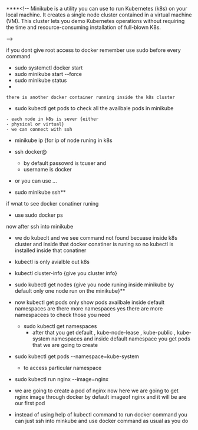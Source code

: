****<!-- 
Minikube is a utility you can use to run Kubernetes (k8s) on your local machine. It creates a single node cluster contained in a virtual machine (VM). This cluster lets you demo Kubernetes operations without requiring the time and resource-consuming installation of full-blown K8s.

 -->

if you dont give root access to docker remember use sudo before every command
- sudo systemctl docker start
- sudo minikube start --force 
- sudo minikube status
- 

    there is another docker container running inside the k8s cluster

- sudo kubectl get pods
 to check all the availbale pods in minikube

 <!-- 
 
 
  -->



    - each node in k8s is sever {either 
    - physical or virtual}
    - we can connect with ssh
- minikube ip {for ip of node runing in k8s 
- ssh docker@<ip by minikube>

    - by default passowrd is tcuser and 
    - username is docker

 - or you can use ...
 -  sudo minikube ssh**

 if wnat to see docker conatiner runing 
 - use sudo docker ps


 now after ssh into minikube 

 - we do kubeclt and we see command not found becuase inside k8s cluster and inside that docker conatiner is runing so no kubectl is installed inside that conatiner

 - kubectl is only avialble out k8s

 - kubectl cluster-info {give you cluster info}

 - sudo kubectl get nodes {give you node runing inside minikube by default only one node run on the minikube}**

- now kubectl get pods only show pods availbale inside default namespaces are there more namespaces yes there are more namespacees to check those you need 
    - sudo kubectl get namespaces
        - after that you get default , kube-node-lease , kube-public , kube-system namespaces and inside default namespace you get pods that we are going to create
- sudo kubectl get pods --namespace=kube-system

    - to access particular namespace

- sudo kubectl run nginx --image=nginx 
 - we are going to create a pod of nginx now here we are going to get nginx image through docker by default imageof nginx and it will be are our first pod

- instead of using help of kubectl command to run docker command you can just ssh into minkube and use docker command as usual as you do